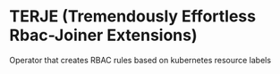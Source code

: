 # TERJE (Tremendously Effortless Rbac-Joiner Extensions)
Operator that creates RBAC rules based on kubernetes resource labels

